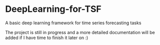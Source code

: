 # DeepLearning-for-TSF
A basic deep learning framework for time series forecasting tasks

The project is still in progress and a more detailed documentation will be added if I have time to finish it later on :)
